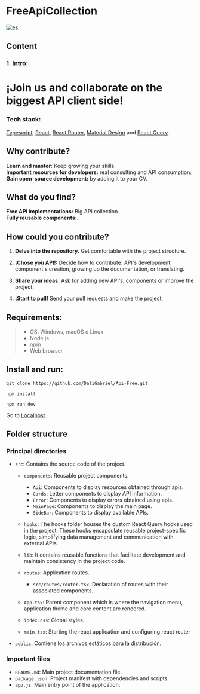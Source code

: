 # FreeApiCollection

[![es](https://img.shields.io/badge/lang-es-yellow.svg)](https://github.com/DaliGabriel/Api-Free/blob/main/README.es.md)

## Content

### **1. Intro:**

# **¡Join us and collaborate on the biggest API client side!**

### Tech stack:

<a href="https://www.typescriptlang.org/" target="_blank" rel="noopener noreferrer">Typescript</a>,
<a href="https://react.dev/" target="_blank" rel="noopener noreferrer">React</a>,
<a href="https://reactrouter.com/en/main" target="_blank" rel="noopener noreferrer">React Router</a>,
<a href="https://mui.com/" target="_blank" rel="noopener noreferrer">Material Design</a> and
<a href="https://tanstack.com/query/v3/" target="_blank" rel="noopener noreferrer">React Query</a>.

## **Why contribute?**

**Learn and master:** Keep growing your skills.
<br>
**Important resources for developers:** real consulting and API consumption.
<br>
**Gain open-source development:**  by adding it to your CV.

## **What do you find?**

**Free API  implementations:** Big API  collection.
<br>
**Fully reusable components:**.

## **How could you contribute?**

1. **Delve into the repository.** Get comfortable with the project structure.

2. **¡Chose you API!:** Decide how to contribute: API's development, component's creation, growing up the documentation, or translating.

4. **Share your ideas.** Ask for adding new API's, components or improve the project.

5. **¡Start to pull!** Send your pull requests and make the project.


## **Requirements:**

> - OS: Windows, macOS o Linux
> - Node.js
> - npm
> - Web browser

## **Install and run:**

```
git clone https://github.com/DaliGabriel/Api-Free.git 
```

```
npm install
```

```
npm run dev
```
Go to
<a href="http://localhost:5173" target="_blank" rel="noopener noreferrer">Localhost</a>

## Folder structure

### Principal directories

* `src`: Contains the source code of the project.
    * `components`: Reusable project components.
        * `Api`: Components to display resources obtained through apis.
        * `Cards`: Letter components to display API information.
        * `Error`: Components to display errors obtained using apis.
        * `MainPage`: Components to display the main page.
        * `SideBar`: Components to display available APIs.
    * `hooks`: The hooks folder houses the custom React Query hooks used in the project. These hooks encapsulate reusable project-specific logic, simplifying data management and communication with external APIs.
    * `lib`: It contains reusable functions that facilitate development and maintain consistency in the project code.
        
    * `routes`: Application routes.    
        * `src/routes/router.tsx`: Declaration of routes with their associated components.
    * `App.tsx`: Parent component which is where the navigation menu, application theme and core content are rendered.
    * `index.css`: Global styles.
    * `main.tsx`: Starting the react application and configuring react router
* `public`: Contiene los archivos estáticos para la distribución.

### Important files

* `README.md`: Main project documentation file.
* `package.json`: Project manifest with dependencies and scripts.
* `app.js`: Main entry point of the application.






